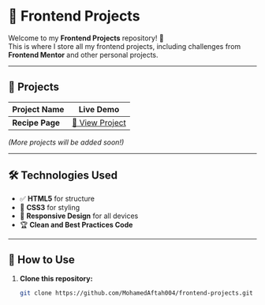 # 🚀 Frontend Projects  

Welcome to my **Frontend Projects** repository! 🎨  
This is where I store all my frontend projects, including challenges from **Frontend Mentor** and other personal projects.  

---

## 📂 Projects  

| Project Name    | Live Demo               <br>
|-----------------|-------------
| **Recipe Page** | [🔗 View Project](https://mohamedaftah004.github.io/recipe-page-main/) 

*(More projects will be added soon!)*  

---

## 🛠 Technologies Used  

- ✅ **HTML5** for structure  
- 🎨 **CSS3** for styling  
- 📱 **Responsive Design** for all devices  
- 🏆 **Clean and Best Practices Code**  

---

## 🔧 How to Use  

1. **Clone this repository:**  
   ```bash
   git clone https://github.com/MohamedAftah004/frontend-projects.git
